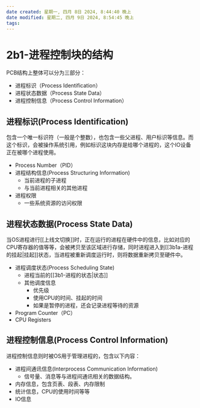 ```yaml
---
date created: 星期一, 四月 8日 2024, 8:44:40 晚上
date modified: 星期二, 四月 9日 2024, 8:54:45 晚上
tags: 
---
```


# 2b1-进程控制块的结构

PCB结构上整体可以分为三部分：
- 进程标识（Process Identification）
- 进程状态数据（Process State Data）
- 进程控制信息（Process Control Information）

## 进程标识(Process Identification)

包含一个唯一标识符（一般是个整数），也包含一些父进程、用户标识等信息。而这个标识，会被操作系统引用，例如标识这块内存是给哪个进程的，这个IO设备正在被哪个进程使用。

- Process Number（PID）
- 进程结构信息(Process Structuring Information)
	- 当前进程的子进程
	- 与当前进程相关的其他进程
- 进程权限
	- 一些系统资源的访问权限

## 进程状态数据(Process State Data)

当OS进程进行[[上线文切换]]时，正在运行的进程在硬件中的信息，比如对应的CPU寄存器的值等等，会被拷贝至该区域进行存储，同时进程进入到[[3b1a-进程的挂起|挂起]]状态，当进程被重新调度运行时，则将数据重新拷贝至硬件中。

- 进程调度状态(Process Scheduling State)
	- 进程当前的[[3b1-进程的状态|状态]]
	- 其他调度信息
		- 优先级
		- 使用CPU的时间、挂起的时间
		- 如果是暂停的进程，还会记录进程等待的资源
- Program Counter（PC）
- CPU Registers

## 进程控制信息(Process Control Information)

进程控制信息则时被OS用于管理进程的，包含以下内容：

- 进程间通讯信息(Interprocess Communication Information)
	- 信号量、消息等与进程间通讯相关的数据结构。
- 内存信息，包含页表、段表、内存限制
- 统计信息，CPU的使用时间等等
- IO信息